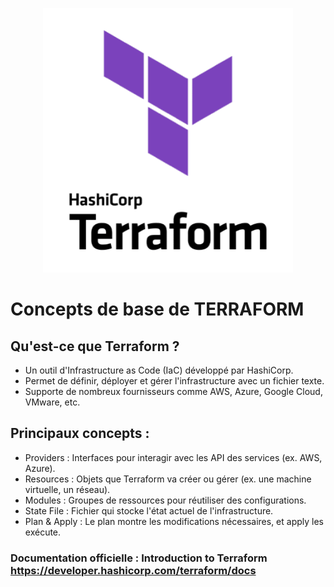 <p align="center">
    <img src="img/Terraform.png" style="width: 400px;" />
</p>

# Concepts de base de TERRAFORM

## Qu'est-ce que Terraform ?
- Un outil d'Infrastructure as Code (IaC) développé par HashiCorp.
- Permet de définir, déployer et gérer l'infrastructure avec un fichier texte.
- Supporte de nombreux fournisseurs comme AWS, Azure, Google Cloud, VMware, etc.

## Principaux concepts :
- Providers : Interfaces pour interagir avec les API des services (ex. AWS, Azure).
- Resources : Objets que Terraform va créer ou gérer (ex. une machine virtuelle, un réseau).
- Modules : Groupes de ressources pour réutiliser des configurations.
- State File : Fichier qui stocke l'état actuel de l'infrastructure.
- Plan & Apply : Le plan montre les modifications nécessaires, et apply les exécute.

### Documentation officielle : Introduction to Terraform https://developer.hashicorp.com/terraform/docs

